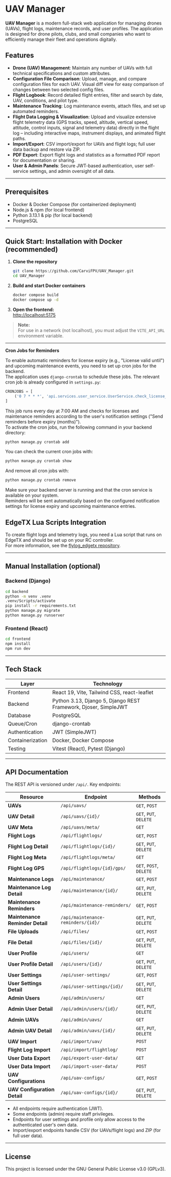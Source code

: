# UAV Manager

**UAV Manager** is a modern full-stack web application for managing drones (UAVs), flight logs, maintenance records, and user profiles. The application is designed for drone pilots, clubs, and small companies who want to efficiently manage their fleet and operations digitally.

## Features

- **Drone (UAV) Management**: Maintain any number of UAVs with full technical specifications and custom attributes.
- **Configuration File Comparison**: Upload, manage, and compare configuration files for each UAV. Visual diff view for easy comparison of changes between two selected config files.
- **Flight Logbook**: Record detailed flight entries, filter and search by date, UAV, conditions, and pilot type.
- **Maintenance Tracking**: Log maintenance events, attach files, and set up automated reminders.
- **Flight Data Logging & Visualization**: Upload and visualize extensive flight telemetry data (GPS tracks, speed, altitude, vertical speed, attitude, control inputs, signal and telemetry data) directly in the flight log – including interactive maps, instrument displays, and animated flight paths.
- **Import/Export**: CSV import/export for UAVs and flight logs; full user data backup and restore via ZIP.
- **PDF Export**: Export flight logs and statistics as a formatted PDF report for documentation or sharing.
- **User & Admin Panels**: Secure JWT-based authentication, user self-service settings, and admin oversight of all data.

---

## Prerequisites

- Docker & Docker Compose (for containerized deployment)
- Node.js & npm (for local frontend)
- Python 3.13.1 & pip (for local backend)
- PostgreSQL

---

## Quick Start: Installation with Docker (recommended)

1. **Clone the repository**

   ```bash
   git clone https://github.com/CarviFPV/UAV_Manager.git
   cd UAV_Manager
   ```

2. **Build and start Docker containers**

   ```bash
   docker compose build
   docker compose up -d
   ```

3. **Open the frontend:**  
   [http://localhost:5175](http://localhost:5175)

> **Note:**  
> For use in a network (not localhost), you must adjust the `VITE_API_URL` environment variable.

---

**Cron Jobs for Reminders**

To enable automatic reminders for license expiry (e.g., "License valid until") and upcoming maintenance events, you need to set up cron jobs for the backend.  
The application uses `django-crontab` to schedule these jobs. The relevant cron job is already configured in `settings.py`:

```python
CRONJOBS = [
    ('0 7 * * *', 'api.services.user_service.UserService.check_license_expiry')
]
```

This job runs every day at 7:00 AM and checks for licenses and maintenance reminders according to the user's notification settings ("Send reminders before expiry (months)").  
To activate the cron jobs, run the following command in your backend directory:

```bash
python manage.py crontab add
```

You can check the current cron jobs with:

```bash
python manage.py crontab show
```

And remove all cron jobs with:

```bash
python manage.py crontab remove
```

Make sure your backend server is running and that the cron service is available on your system.  
Reminders will be sent automatically based on the configured notification settings for license expiry and upcoming maintenance entries.

## EdgeTX Lua Scripts Integration

To create flight logs and telemetry logs, you need a Lua script that runs on EdgeTX and should be set up on your RC controller.  
For more information, see the [flylog_edgetx repository](https://github.com/CarviFPV/flylog_edgetx).

---

## Manual Installation (optional)

### Backend (Django)

```bash
cd backend
python -m venv .venv
.venv/Scripts/activate
pip install -r requirements.txt
python manage.py migrate
python manage.py runserver
```

### Frontend (React)

```bash
cd frontend
npm install
npm run dev
```

---

## Tech Stack

| Layer            | Technology                                                      |
| ---------------- | --------------------------------------------------------------- |
| Frontend         | React 19, Vite, Tailwind CSS, react-leaflet                     |
| Backend          | Python 3.13, Django 5, Django REST Framework, Djoser, SimpleJWT |
| Database         | PostgreSQL                                                      |
| Queue/Cron       | django-crontab                                                  |
| Authentication   | JWT (SimpleJWT)                                                 |
| Containerization | Docker, Docker Compose                                          |
| Testing          | Vitest (React), Pytest (Django)                                 |

---

## API Documentation

The REST API is versioned under `/api/`. Key endpoints:

| Resource                        | Endpoint                           | Methods                 |
| ------------------------------- | ---------------------------------- | ----------------------- |
| **UAVs**                        | `/api/uavs/`                       | `GET`, `POST`           |
| **UAV Detail**                  | `/api/uavs/{id}/`                  | `GET`, `PUT`, `DELETE`  |
| **UAV Meta**                    | `/api/uavs/meta/`                  | `GET`                   |
| **Flight Logs**                 | `/api/flightlogs/`                 | `GET`, `POST`           |
| **Flight Log Detail**           | `/api/flightlogs/{id}/`            | `GET`, `PUT`, `DELETE`  |
| **Flight Log Meta**             | `/api/flightlogs/meta/`            | `GET`                   |
| **Flight Log GPS**              | `/api/flightlogs/{id}/gps/`        | `GET`, `POST`, `DELETE` |
| **Maintenance Logs**            | `/api/maintenance/`                | `GET`, `POST`           |
| **Maintenance Log Detail**      | `/api/maintenance/{id}/`           | `GET`, `PUT`, `DELETE`  |
| **Maintenance Reminders**       | `/api/maintenance-reminders/`      | `GET`, `POST`           |
| **Maintenance Reminder Detail** | `/api/maintenance-reminders/{id}/` | `GET`, `PUT`, `DELETE`  |
| **File Uploads**                | `/api/files/`                      | `GET`, `POST`           |
| **File Detail**                 | `/api/files/{id}/`                 | `GET`, `PUT`, `DELETE`  |
| **User Profile**                | `/api/users/`                      | `GET`                   |
| **User Profile Detail**         | `/api/users/{id}/`                 | `GET`, `PUT`, `DELETE`  |
| **User Settings**               | `/api/user-settings/`              | `GET`, `POST`           |
| **User Settings Detail**        | `/api/user-settings/{id}/`         | `GET`, `PUT`, `DELETE`  |
| **Admin Users**                 | `/api/admin/users/`                | `GET`                   |
| **Admin User Detail**           | `/api/admin/users/{id}/`           | `GET`, `PUT`, `DELETE`  |
| **Admin UAVs**                  | `/api/admin/uavs/`                 | `GET`                   |
| **Admin UAV Detail**            | `/api/admin/uavs/{id}/`            | `GET`, `PUT`, `DELETE`  |
| **UAV Import**                  | `/api/import/uav/`                 | `POST`                  |
| **Flight Log Import**           | `/api/import/flightlog/`           | `POST`                  |
| **User Data Export**            | `/api/export-user-data/`           | `GET`                   |
| **User Data Import**            | `/api/import-user-data/`           | `POST`                  |
| **UAV Configurations**          | `/api/uav-configs/`                | `GET`, `POST`           |
| **UAV Configuration Detail**    | `/api/uav-configs/{id}/`           | `GET`, `PUT`, `DELETE`  |

- All endpoints require authentication (JWT).
- Some endpoints (admin) require staff privileges.
- Endpoints for user settings and profile only allow access to the authenticated user's own data.
- Import/export endpoints handle CSV (for UAVs/flight logs) and ZIP (for full user data).

---

## License

This project is licensed under the GNU General Public License v3.0 (GPLv3).
